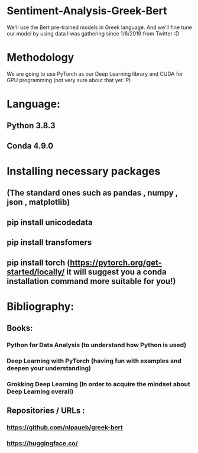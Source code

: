 # Sentiment-Analysis-Greek-Bert
 We'll use the Bert pre-trained models in Greek language. And we'll fine tune our model by using data I was gathering since 1/6/2019 from Twitter :D
 
# Methodology
 We are going to use PyTorch as our Deep Learning library and CUDA for GPU programming (not very sure about that yet :P)
 
# Language:
## Python 3.8.3
## Conda 4.9.0


# Installing necessary packages
## (The standard ones such as pandas , numpy , json , matplotlib)
## pip install unicodedata
## pip install transfomers
## pip install torch (https://pytorch.org/get-started/locally/ it will suggest you a conda installation command more suitable for you!)

# Bibliography:
## Books:
### Python for Data Analysis (to understand how Python is used)
### Deep Learning with PyTorch (having fun with examples and deepen your understanding)
### Grokking Deep Learning (In order to acquire the mindset about Deep Learning overall)
## Repositories / URLs :
### https://github.com/nlpaueb/greek-bert
### https://huggingface.co/


